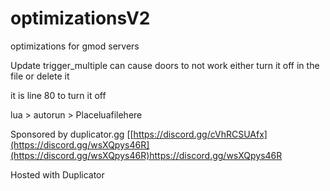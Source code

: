 # optimizationsV2
optimizations for gmod servers

Update trigger_multiple can cause doors to not work either turn it off in the file or delete it

it is line 80 to turn it off


lua > autorun > Placeluafilehere

Sponsored by duplicator.gg [[https://discord.gg/cVhRCSUAfx](https://discord.gg/wsXQpys46R](https://discord.gg/wsXQpys46R)https://discord.gg/wsXQpys46R

Hosted with Duplicator
